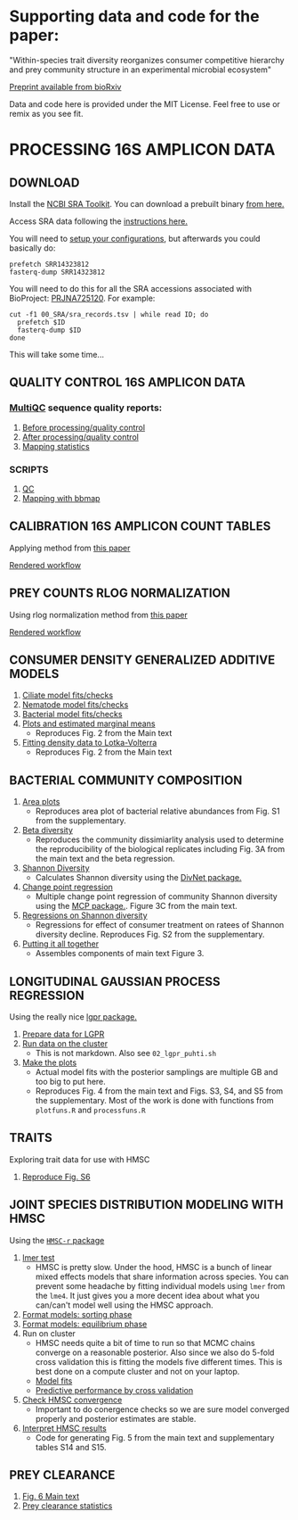 # Supporting data and code for the paper:

"Within-species trait diversity reorganizes consumer competitive hierarchy and prey community structure in an experimental microbial ecosystem"

[Preprint available from bioRxiv](https://www.biorxiv.org/content/10.1101/2021.06.09.447767v1)

Data and code here is provided under the MIT License. Feel free to use or remix as you see fit.

# PROCESSING 16S AMPLICON DATA

## DOWNLOAD
Install the [NCBI SRA Toolkit](https://github.com/ncbi/sra-tools). You can download a prebuilt binary [from here.](https://github.com/ncbi/sra-tools/wiki/02.-Installing-SRA-Toolkit)

Access SRA data following the [instructions here.](https://github.com/ncbi/sra-tools/wiki/HowTo:-Access-SRA-Data)

You will need to [setup your configurations](https://github.com/ncbi/sra-tools/wiki/03.-Quick-Toolkit-Configuration), but afterwards you could basically do:

```{bash}
prefetch SRR14323812
fasterq-dump SRR14323812
```

You will need to do this for all the SRA accessions associated with BioProject: [PRJNA725120](https://www.ncbi.nlm.nih.gov/bioproject/725120). For example:

```{bash}
cut -f1 00_SRA/sra_records.tsv | while read ID; do
  prefetch $ID
  fasterq-dump $ID
done
```

This will take some time...

## QUALITY CONTROL 16S AMPLICON DATA
### [MultiQC](https://multiqc.info/) sequence quality reports:
1. [Before processing/quality control](01_amplicon/01_sequencing_qc/qcreports_preprocess)
2. [After processing/quality control](01_amplicon/01_sequencing_qc/qcreports_postprocess)
3. [Mapping statistics](01_amplicon/02_mapping/qcreports_mapping)

### SCRIPTS
1. [QC](01_amplicon/01_sequencing_qc/bin)
2. [Mapping with bbmap](01_amplicon/02_mapping/bin)

## CALIBRATION 16S AMPLICON COUNT TABLES
Applying method from [this paper](https://elifesciences.org/articles/46923)

[Rendered workflow](01_amplicon/03_analysis/bin/01_bias_correction.md)

## PREY COUNTS RLOG NORMALIZATION
Using rlog normalization method from [this paper](https://genomebiology.biomedcentral.com/articles/10.1186/s13059-014-0550-8)

[Rendered workflow](01_amplicon/03_analysis/bin/02_count_normalization.md)

## CONSUMER DENSITY GENERALIZED ADDITIVE MODELS
1. [Ciliate model fits/checks](02_consumer_bacteria_biomass/bin/01_ciliate_density_gam.md)
2. [Nematode model fits/checks](02_consumer_bacteria_biomass/bin/02_worm_density_gam.md)
3. [Bacterial model fits/checks](02_consumer_bacteria_biomass/bin/03_OD600_density_gam.md)
4. [Plots and estimated marginal means](02_consumer_bacteria_biomass/bin/04_consumer_density_results.md)
	- Reproduces Fig. 2 from the Main text
5. [Fitting density data to Lotka-Volterra](02_consumer_bacteria_biomass/bin/04_consumer_density_results.md)
	- Reproduces Fig. 2 from the Main text

## BACTERIAL COMMUNITY COMPOSITION
1. [Area plots](03_bacteria_community_composition/bin/01_figS1_areaplot.md)
	- Reproduces area plot of bacterial relative abundances from Fig. S1 from the supplementary.
2. [Beta diversity](03_bacteria_community_composition/bin/02_community_dissimilarity.md)
	- Reproduces the community dissimiarlity analysis used to determine the reproducibility of the biological replicates including Fig. 3A from the main text and the beta regression.
3. [Shannon Diversity](03_bacteria_community_composition/bin/03_diversity_divnet.md)
	- Calculates Shannon diversity using the [DivNet package.](https://github.com/adw96/DivNet)
4. [Change point regression](03_bacteria_community_composition/bin/04_change_point_regression.md)
	- Multiple change point regression of community Shannon diversity using the [MCP package.](https://github.com/lindeloev/mcp). Figure 3C from the main text.
5. [Regressions on Shannon diversity](03_bacteria_community_composition/bin/05_figS2_covariate_effects_diversity.md)
	- Regressions for effect of consumer treatment on ratees of Shannon diversity decline. Reproduces Fig. S2 from the supplementary.
6. [Putting it all together](03_bacteria_community_composition/bin/06_Fig3.md)
	- Assembles components of main text Figure 3. 

## LONGITUDINAL GAUSSIAN PROCESS REGRESSION
Using the really nice [lgpr package.](https://jtimonen.github.io/lgpr-usage/index.html)

1. [Prepare data for LGPR](04_bacteria_species_lgpr/bin/01_lgpr_pre.md)
2. [Run data on the cluster](04_bacteria_species_lgpr/bin/02_lgpr_puhti.R)
	- This is not markdown. Also see `02_lgpr_puhti.sh`
3. [Make the plots](04_bacteria_species_lgpr/bin/03_lgpr_post.md)
	- Actual model fits with the posterior samplings are multiple GB and too big to put here. 
	- Reproduces Fig. 4 from the main text and Figs. S3, S4, and S5 from the supplementary. Most of the work is done with functions from `plotfuns.R` and `processfuns.R`

## TRAITS
Exploring trait data for use with HMSC

1. [Reproduce Fig. S6](05_bacteria_traits/bin/01_format.md)

## JOINT SPECIES DISTRIBUTION MODELING WITH HMSC
Using the [`HMSC-r` package](https://github.com/hmsc-r/HMSC)

1. [lmer test](06_hmsc/bin/00_lme4_sort_qeq_testing.md)
	- HMSC is pretty slow. Under the hood, HMSC is a bunch of linear mixed effects models that share information across species. You can prevent some headache by fitting individual models using `lmer` from the `lme4`. It just gives you a more decent idea about what you can/can't model well using the HMSC approach.
2. [Format models: sorting phase](06_hmsc/bin/01_format_sort.md)
3. [Format models: equilibrium phase](06_hmsc/bin/01_format_qeq.md)
4. Run on cluster
	- HMSC needs quite a bit of time to run so that MCMC chains converge on a reasonable posterior. Also since we also do 5-fold cross validation this is fitting the models five different times. This is best done on a compute cluster and not on your laptop. 
	- [Model fits](06_hmsc/bin/02_mcmc_puhti.R)
	- [Predictive performance by cross validation](06_hmsc/bin/02_crossvalidation_puhti.R)
5. [Check HMSC convergence](06_hmsc/bin/03_HMSC_convergence.md)
	- Important to do conergence checks so we are sure model converged properly and posterior estimates are stable.
6. [Interpret HMSC results](06_hmsc/bin/04_HMSC_inspect.md)
	- Code for generating Fig. 5 from the main text and supplementary tables S14 and S15.

## PREY CLEARANCE
1. [Fig. 6 Main text](07_consumer_feeding_efficiency/bin/01_traits_plots.md)
2. [Prey clearance statistics](07_consumer_feeding_efficiency/bin/02_traits_stats.md)
